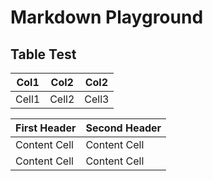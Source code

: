# Markdown Playground

## Table Test

| Col1 | Col2 | Col2 |
| ----- | ----- | ----- |
| Cell1 | Cell2 | Cell3 |



| First Header  | Second Header |
| ------------- | ------------- |
| Content Cell  | Content Cell  |
| Content Cell  | Content Cell  |
